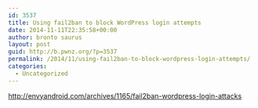 ```yaml
---
id: 3537
title: Using fail2ban to block WordPress login attempts
date: 2014-11-11T22:35:58+00:00
author: bronto saurus
layout: post
guid: http://b.pwnz.org/?p=3537
permalink: /2014/11/using-fail2ban-to-block-wordpress-login-attempts/
categories:
  - Uncategorized
---
```

<http://envyandroid.com/archives/1165/fail2ban-wordpress-login-attacks>